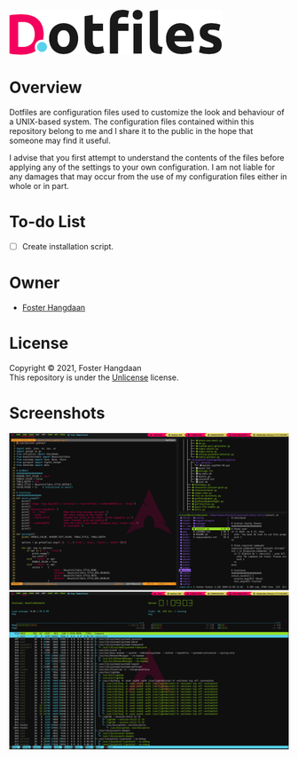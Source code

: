 ![Foster's Dotfiles - Title](images/title.png)

# Overview
Dotfiles are configuration files used to customize the look and behaviour of a UNIX-based system. The configuration files contained within this repository belong to me and I share it to the public in the hope that someone may find it useful.

I advise that you first attempt to understand the contents of the files before applying any of the settings to your own configuration. I am not liable for any damages that may occur from the use of my configuration files either in whole or in part.

# To-do List
- [ ] Create installation script.

# Owner
- [Foster Hangdaan](http://www.fosterhangdaan.com)

# License
Copyright © 2021, Foster Hangdaan<br />
This repository is under the [Unlicense](https://github.com/FosterHangdaan/dotfiles/blob/master/.github/LICENSE.txt) license.

# Screenshots
![screenshot of qtile window configuration](images/qtile-screenshot-01.png)
![screenshot of qtile htop configuration](images/qtile-screenshot-02.png)
